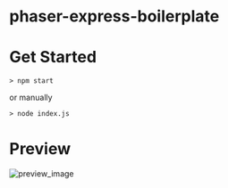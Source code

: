 # phaser-express-boilerplate

# Get Started
```terminal
> npm start
```
or manually
```terminal
> node index.js
```

# Preview
![preview_image](https://i.imgur.com/oJoHDM0.png)
